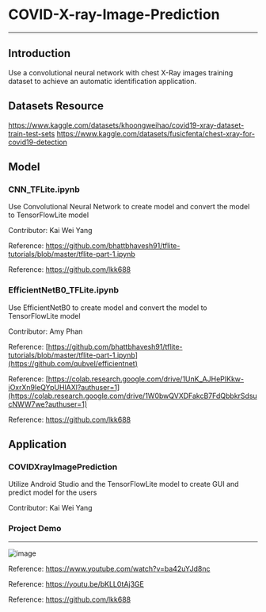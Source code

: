 # COVID-X-ray-Image-Prediction
---
## Introduction
Use a convolutional neural network with chest X-Ray images training dataset to achieve an automatic identification application.
## Datasets Resource
https://www.kaggle.com/datasets/khoongweihao/covid19-xray-dataset-train-test-sets
https://www.kaggle.com/datasets/fusicfenta/chest-xray-for-covid19-detection
## Model
### CNN_TFLite.ipynb
Use Convolutional Neural Network to create model and convert the model to TensorFlowLite model

Contributor: Kai Wei Yang

Reference: https://github.com/bhattbhavesh91/tflite-tutorials/blob/master/tflite-part-1.ipynb

Reference: https://github.com/lkk688
### EfficientNetB0_TFLite.ipynb
Use EfficientNetB0 to create model and convert the model to TensorFlowLite model

Contributor: Amy Phan

Reference: [https://github.com/bhattbhavesh91/tflite-tutorials/blob/master/tflite-part-1.ipynb](https://github.com/qubvel/efficientnet)

Reference: [https://colab.research.google.com/drive/1UnK_AJHePIKkw-iOxrXn9leQYpUHlAXl?authuser=1](https://colab.research.google.com/drive/1W0bwQVXDFakcB7FdQbbkrSdsucNWW7we?authuser=1)

Reference: https://github.com/lkk688
## Application
### COVIDXrayImagePrediction
Utilize Android Studio and the TensorFlowLite model to create GUI and predict model for the users

Contributor: Kai Wei Yang
### Project Demo
---
![image](https://user-images.githubusercontent.com/91507316/195259003-34944f7e-61fb-4f11-a0a7-b6628be9533d.png)

Reference: https://www.youtube.com/watch?v=ba42uYJd8nc

Reference: https://youtu.be/bKLL0tAj3GE

Reference: https://github.com/lkk688
